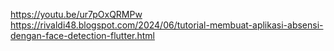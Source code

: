 https://youtu.be/ur7pOxQRMPw
https://rivaldi48.blogspot.com/2024/06/tutorial-membuat-aplikasi-absensi-dengan-face-detection-flutter.html
